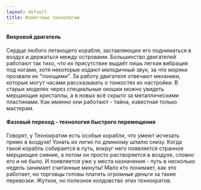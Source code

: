 ```yaml
---
layout: default
title: Известные технологии
---
```


#### Вихревой двигатель

Сердце любого летающего корабля, заставляющее его подниматься в воздух и держаться между островами. Большинство двигателей работают так тихо, что их присутствие выдаёт лишь легкая вибрация под ногами, хотя некоторые издают мелодичный звук, за что моряки прозвали их "поющими". За работу двигателя отвечают механики, которые могут часами рассказывать о тонкостях их настройки. В старых моделях через специальные окошки можно увидеть мерцающие кристаллы, а в новых всё скрыто за металлическими пластинами. Как именно они работают - тайна, известная только мастерам.

#### Фазовый переход - технология быстрого перемещения

Говорят, у Технократии есть особые корабли, что умеют исчезать прямо в воздухе! Узнать их легко по длинному шпилю снизу. Когда такой корабль собирается в путь, вокруг него появляется странное мерцающее сияние, а потом он просто растворяется в воздухе, словно его и не было. И появляется уже у места назначения - путь в несколько недель занимает считанные минуты! Мало кто понимает, как это работает, но торговцы готовы платить огромные деньги за такие перевозки. Жуткое, но полезное колдовство этих технократов.
